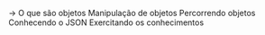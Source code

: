 

->
O que são objetos 
Manipulação de objetos
Percorrendo objetos
Conhecendo o JSON
Exercitando os conhecimentos